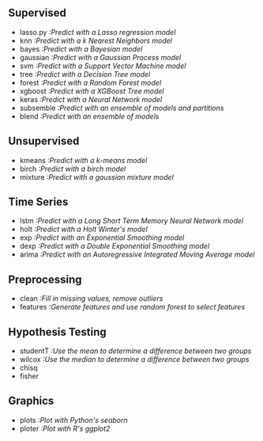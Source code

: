 ## Supervised
- lasso.py *:Predict with a Lasso regression model*
- knn *:Predict with a k Nearest Neighbors model*
- bayes *:Predict with a Bayesian model*
- gaussian *:Predict with a Gaussian Process model*
- svm *:Predict with a Support Vector Machine model*
- tree *:Predict with a Decision Tree model*
- forest *:Predict with a Random Forest model*
- xgboost *:Predict with a XGBoost Tree model*
- keras *:Predict with a Neural Network model*
- subsemble *:Predict with an ensemble of models and partitions*
- blend *:Predict with an ensemble of models*

## Unsupervised
- kmeans *:Predict with a k-means model*
- birch *:Predict with a birch model*
- mixture *:Predict with a gaussian mixture model*

## Time Series
- lstm *:Predict with a Long Short Term Memory Neural Network model*
- holt *:Predict with a Holt Winter's model*
- exp *:Predict with an Exponential Smoothing model*
- dexp *:Predict with a Double Exponential Smoothing model*
- arima *:Predict with an Autoregressive Integrated Moving Average model*

## Preprocessing
- clean *:Fill in missing values, remove outliers*
- features *:Generate features and use random forest to select features*

## Hypothesis Testing
- studentT *:Use the mean to determine a difference between two groups*
- wilcox *:Use the median to determine a difference between two groups*
- chisq
- fisher

## Graphics
- plots *:Plot with Python's seaborn*
- ploter *:Plot with R's ggplot2*
